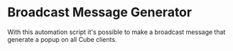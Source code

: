 # Broadcast Message Generator
With this automation script it's possible to make a broadcast message that generate a popup on all Cube clients.